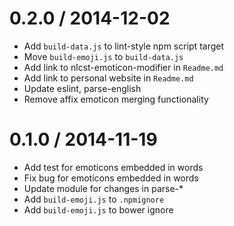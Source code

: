 
0.2.0 / 2014-12-02
==================

 * Add `build-data.js` to lint-style npm script target
 * Move `build-emoji.js` to `build-data.js`
 * Add link to nlcst-emoticon-modifier in `Readme.md`
 * Add link to personal website in `Readme.md`
 * Update eslint, parse-english
 * Remove affix emoticon merging functionality

0.1.0 / 2014-11-19
==================

 * Add test for emoticons embedded in words
 * Fix bug for emoticons embedded in words
 * Update module for changes in parse-*
 * Add `build-emoji.js` to `.npmignore`
 * Add `build-emoji.js` to bower ignore
